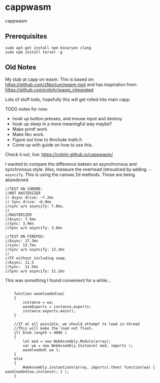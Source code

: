 # cappwasm

cappwasm

## Prerequisites

```
sudo apt-get install npm binaryen clang
sudo npm install terser -g
```


## Old Notes

My stab at capp on wasm.  This is based on:
 https://github.com/zNoctum/wasm-tool
and has inspiration from:
 https://github.com/cnlohr/wasm_integrated

Lots of stuff todo, hopefully this will get rolled into main capp.

TODO notes for now:
 * hook up button presses, and mouse input and destroy
 * hook up sleep in a more meaningful way maybe?
 * Make printf work.
 * Make libc work.
 * Figure out how to #include math.h
 * Come up with guide on how to use this.

Check it out, live: https://cnlohr.github.io/cappwasm/


I wanted to compare the difference beteen an asynchronous and synchronous style.  Also, measure the overhead introudced by adding `--asyncify`.  This is using the canvas 2d methods. Those are being abandoned.


```
//TEST ON CHROME:
//NOT RASTERIZER
// Async drive: ~7.2ms
// Sync drive: ~6.9ms
//sync w/o asyncify: 7.0ms.
//
//RASTERIZER
//Async: 7.5ms
//Sync: 3.9ms
//Sync w/o asyncify: 3.6ms

//TEST ON FIREFOX:
//Async: 17.3ms
//sync: 13.7ms
//Sync w/o asyncify: 13.3ms
//
//FF without including swap.
//Async: 11.5
//Sync:  11.5ms
//Sync w/o asyncify: 11.2ms
```


This was something I found convenient for a while...
```

	function wasmloaded(wa)
	{
		instance = wa;
		wasmExports = instance.exports;
		instance.exports.main();
	}

	//If at all possible, we should attempt to load in-thread
	//This will make the load not flash.
	if( blob.length < 4096 )
	{
		let mod = new WebAssembly.Module(array);
		var wa = new WebAssembly.Instance( mod, imports );
 		wasmloaded( wa );
	}
	else
	{
		WebAssembly.instantiate(array, imports).then( function(wa) { wasmloaded(wa.instance); } );
	}
```

